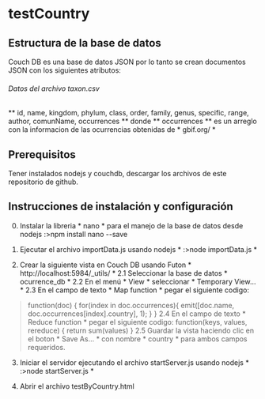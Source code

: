# testCountry
## Estructura de la base de datos
Couch DB es una base de datos JSON por lo tanto se crean documentos JSON con los siguientes atributos:
###### Datos del archivo taxon.csv
** id, name, kingdom, phylum, class, order, family, genus, specific, range, author, comunName, occurrences **
donde ** occurrences ** es un arreglo con la informacion de las ocurrencias obtenidas de * gbif.org/ *

## Prerequisitos
Tener instalados nodejs y couchdb, descargar los archivos de este repositorio de github.

## Instrucciones de instalación y configuración
0. Instalar la libreria * nano * para el manejo de la base de datos desde nodejs :>npm install nano --save

1. Ejecutar el archivo importData.js usando nodejs * :>node importData.js *

2. Crear la siguiente vista en Couch DB usando Futon * http://localhost:5984/_utils/ *
2.1 Seleccionar la base de datos * ocurrence_db *
2.2 En el menú * View * seleccionar * Temporary View... *
2.3 En el campo de texto * Map function * pegar el siguiente codigo:
>function(doc) {
>  for(index in doc.occurrences){
>    emit([doc.name, doc.occurrences[index].country], 1);
>  }
>}
2.4 En el campo de texto * Reduce function * pegar el siguiente codigo:
>function(keys, values, rereduce) {
>  return sum(values)
>}
2.5 Guardar la vista haciendo clic en el boton * Save As... * con nombre * country * para ambos campos requeridos.

3. Iniciar el servidor ejecutando el archivo startServer.js usando nodejs * :>node startServer.js *

4. Abrir el archivo testByCountry.html 